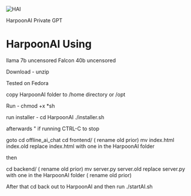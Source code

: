 ![HAI](https://github.com/user-attachments/assets/d07b1ae0-3d9e-46ca-8fab-c4c22a046771)

HarpoonAI Private GPT 

# HarpoonAI Using 
llama 7b uncensored
Falcon 40b uncensored


Download - unzip 

Tested on Fedora 


copy HarpoonAI folder to /home directory or /opt

Run -  chmod +x *sh

run installer - 
	cd HarpoonAI
		./installer.sh

afterwards " if running CTRL-C to stop 

goto 
	cd offline_ai_chat 
		cd frontend/ 
( rename old prior)   mv index.html index.old
replace index.html with one in the HarpoonAI folder

then

cd backend/
( rename old prior)   mv server.py server.old
replace server.py with one in the HarpoonAI folder ( rename old prior)


After that cd back out to HarpoonAI and then run
./startAI.sh
